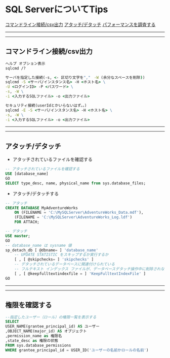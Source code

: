 # SQL ServerについてTips

[コマンドライン接続/csv出力](#connect)
[アタッチ/デタッチ](#attach)
[パフォーマンスを調査する](./performance.md)

---
---

## <a name=connect>コマンドライン接続/csv出力</a>

```bat
ヘルプ オプション表示
sqlcmd /?

サーバを指定した接続(-s, <- 区切り文字を","　-W (余分なスペースを削除))
sqlcmd -S <サーバ/インスタンス名> -H <ホスト名> \
-U <ログインID> -P <パスワード> \
-s, -W \
-i <入力するSQLファイル> -o <出力ファイル>

セキュリティ接続(userIdとかいらないはず。。)
sqlcmd -E -S <サーバ/インスタンス名> -H <ホスト名> \
-s, -W \
-i <入力するSQLファイル> -o <出力ファイル>
```

---
---

## <a name=attach>アタッチ/デタッチ</a>

- アタッチされているファイルを確認する

```sql
-- アタッチされているファイルを確認する
USE [database_name] 
GO  
SELECT type_desc, name, physical_name from sys.database_files;
```

- アタッチ/デタッチする

```sql
-- アタッチ
CREATE DATABASE MyAdventureWorks   
    ON (FILENAME = 'C:\MySQLServer\AdventureWorks_Data.mdf'),   
    (FILENAME = 'C:\MySQLServer\AdventureWorks_Log.ldf')   
    FOR ATTACH;

-- デタッチ
USE master;  
GO  
-- database_name は sysname 値
sp_detach_db [ @dbname= ] 'database_name'
    -- UPDATE STATISTIC をスキップするか実行するか
    [ , [ @skipchecks= ] 'skipchecks' ]
    -- デタッチされているデータベースに関連付けられている
    -- フルテキスト インデックス ファイルが、データベースデタッチ操作中に削除されないことを指定
    [ , [ @keepfulltextindexfile = ] 'KeepFulltextIndexFile' ]
GO
```

---
---

## 権限を確認する

```sql
--指定したユーザー（ロール）の権限一覧を表示する
SELECT
USER_NAME(grantee_principal_id) AS ユーザー
,OBJECT_NAME(major_id) AS オブジェクト
,permission_name as 権限名
,state_desc as 権限の状態
FROM sys.database_permissions
WHERE grantee_principal_id = USER_ID('ユーザーの名前かロールの名前')
```
